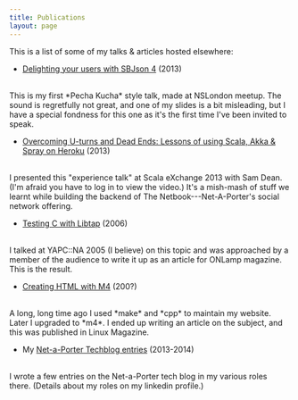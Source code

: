 ```yaml
---
title: Publications
layout: page
---
```


This is a list of some of my talks & articles hosted elsewhere:

- [Delighting your users with SBJson 4](https://vimeo.com/86478323) (2013)
<br/>
This is my first *Pecha Kucha* style talk, made at NSLondon meetup.
The sound is regretfully not great, and one of my slides is a bit
misleading, but I have a special fondness for this one as it's the
first time I've been invited to speak.

- [Overcoming U-turns and Dead Ends: Lessons of using Scala, Akka & Spray on Heroku](http://skillsmatter.com/podcast/scala/overcoming-u-turns-and-dead-ends-lessons-of-using-scala-akka-spray-on-heroku) (2013)
<br/>
I presented this "experience talk" at Scala eXchange 2013 with Sam
Dean. (I'm afraid you have to log in to view the video.) It's a
mish-mash of stuff we learnt while building the backend of The
Netbook---Net-A-Porter's social network offering.

- [Testing C with Libtap](http://www.onlamp.com/pub/a/onlamp/2006/01/19/libtap.html?CMP=OTC-6YE827253101&ATT=Testing+C+with+Libtap) (2006)
<br/>
I talked at YAPC::NA 2005 (I believe) on this topic and was approached
by a member of the audience to write it up as an article for ONLamp
magazine. This is the result.

- [Creating HTML with M4](http://www.linux-magazine.com/w3/issue/25/GNUm4.pdf#!) (200?)
<br/>
A long, long time ago I used *make* and *cpp* to maintain my website.
Later I upgraded to *m4*. I ended up writing an article on the
subject, and this was published in Linux Magazine.

- My [Net-a-Porter Techblog entries](http://techblog.net-a-porter.com/author/stig/) (2013-2014)
<br/>
I wrote a few entries on the Net-a-Porter tech blog
in my various roles there. (Details about my roles on my linkedin
profile.)
